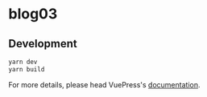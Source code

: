 # blog03

> 

## Development

```bash
yarn dev
yarn build
```

For more details, please head VuePress's [documentation](https://v1.vuepress.vuejs.org/).

